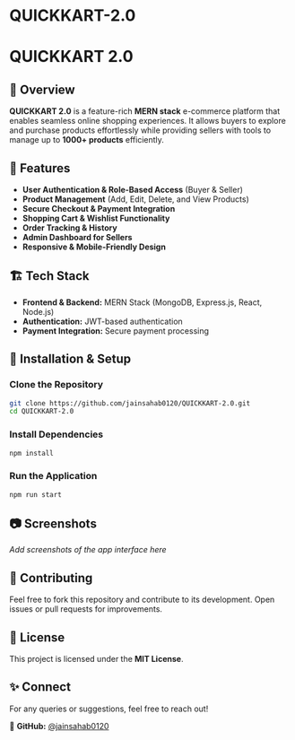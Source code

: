 # QUICKKART-2.0

# QUICKKART 2.0

## 🛒 Overview
**QUICKKART 2.0** is a feature-rich **MERN stack** e-commerce platform that enables seamless online shopping experiences. It allows buyers to explore and purchase products effortlessly while providing sellers with tools to manage up to **1000+ products** efficiently.

## 🚀 Features
- **User Authentication & Role-Based Access** (Buyer & Seller)
- **Product Management** (Add, Edit, Delete, and View Products)
- **Secure Checkout & Payment Integration**
- **Shopping Cart & Wishlist Functionality**
- **Order Tracking & History**
- **Admin Dashboard for Sellers**
- **Responsive & Mobile-Friendly Design**

## 🏗️ Tech Stack
- **Frontend & Backend:** MERN Stack (MongoDB, Express.js, React, Node.js)
- **Authentication:** JWT-based authentication
- **Payment Integration:** Secure payment processing

## 📌 Installation & Setup
### Clone the Repository
```sh
git clone https://github.com/jainsahab0120/QUICKKART-2.0.git
cd QUICKKART-2.0
```

### Install Dependencies
```sh
npm install
```

### Run the Application
```sh
npm run start
```

## 📷 Screenshots
_Add screenshots of the app interface here_

## 📢 Contributing
Feel free to fork this repository and contribute to its development. Open issues or pull requests for improvements.

## 📜 License
This project is licensed under the **MIT License**.

## ✨ Connect
For any queries or suggestions, feel free to reach out!

🔗 **GitHub:** [@jainsahab0120](https://github.com/jainsahab0120)
